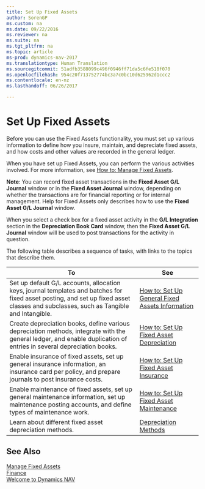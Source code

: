 ```yaml
---
title: Set Up Fixed Assets
author: SorenGP
ms.custom: na
ms.date: 09/22/2016
ms.reviewer: na
ms.suite: na
ms.tgt_pltfrm: na
ms.topic: article
ms-prod: dynamics-nav-2017
ms.translationtype: Human Translation
ms.sourcegitcommit: 51adfb3588099c496f0946ff71da5c6fe518f070
ms.openlocfilehash: 954c20f713752774bc3a7c0bc10d625962d1ccc2
ms.contentlocale: en-nz
ms.lasthandoff: 06/26/2017

---
```


# <a name="set-up-fixed-assets"></a>Set Up Fixed Assets
Before you can use the Fixed Assets functionality, you must set up various information to define how you insure, maintain, and depreciate fixed assets, and how costs and other values are recorded in the general ledger.

When you have set up Fixed Assets, you can perform the various activities involved. For more information, see [How to: Manage Fixed Assets](fa-manage.md).

**Note**: You can record fixed asset transactions in the **Fixed Asset G/L Journal** window or in the **Fixed Asset Journal** window, depending on whether the transactions are for financial reporting or for internal management. Help for Fixed Assets only describes how to use the **Fixed Asset G/L Journal** window.

When you select a check box for a fixed asset activity in the **G/L Integration** section in the **Depreciation Book Card** window, then the **Fixed Asset G/L Journal** window will be used to post transactions for the activity in question.

The following table describes a sequence of tasks, with links to the topics that describe them.

| To | See |  
|----|-----|  
|Set up default G/L accounts, allocation keys, journal templates and batches for fixed asset posting, and set up fixed asset classes and subclasses, such as Tangible and Intangible.|[How to: Set Up General Fixed Assets Information](fa-how-setup-general.md)|  
|Create depreciation books, define various depreciation methods, integrate with the general ledger, and enable duplication of entries in several depreciation books.|[How to: Set Up Fixed Asset Depreciation](fa-how-setup-depreciation.md)|
|Enable insurance of fixed assets, set up general insurance information, an insurance card per policy, and prepare journals to post insurance costs.|[How to: Set Up Fixed Asset Insurance](fa-how-setup-insurance.md)|
|Enable maintenance of fixed assets, set up general maintenance information, set up maintenance posting accounts, and define types of maintenance work.|[How to: Set Up Fixed Asset Maintenance](fa-how-setup-maintenance.md)|
|Learn about different fixed asset depreciation methods.|[Depreciation Methods](fa-depreciation-methods.md)|

## <a name="see-also"></a>See Also
[Manage Fixed Assets](fa-manage.md)  
[Finance](finance-setup.md)  
[Welcome to Dynamics NAV](across-get-started.md)

